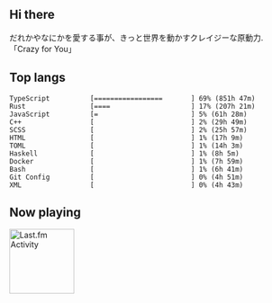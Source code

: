 <!-- deno-fmt-ignore-file -->
## Hi there

だれかやなにかを愛する事が、きっと世界を動かすクレイジーな原動力. 「Crazy for You」



## Top langs

```
TypeScript          [=================       ] 69% (851h 47m)
Rust                [====                    ] 17% (207h 21m)
JavaScript          [=                       ] 5% (61h 28m)
C++                 [                        ] 2% (29h 49m)
SCSS                [                        ] 2% (25h 57m)
HTML                [                        ] 1% (17h 9m)
TOML                [                        ] 1% (14h 3m)
Haskell             [                        ] 1% (8h 5m)
Docker              [                        ] 1% (7h 59m)
Bash                [                        ] 1% (6h 41m)
Git Config          [                        ] 0% (4h 51m)
XML                 [                        ] 0% (4h 43m)
```


## Now playing


<a href="https://github.com/kiosion/toru">
  <picture>
    <source media="(prefers-color-scheme: dark)" srcset="https://toru.kio.dev/api/v1/re-taro?blur&border_width=0&border_radius=26&theme=nord">
    <source media="(prefers-color-scheme: light)" srcset="https://toru.kio.dev/api/v1/re-taro?blur&border_width=0&border_radius=26&theme=light">
    <img alt="Last.fm Activity" src="https://toru.kio.dev/api/v1/re-taro?blur&border_width=0&border_radius=26" height="115" />
  </picture>
</a>
